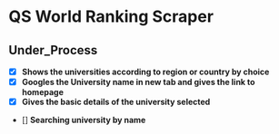 # QS World Ranking Scraper
## Under_Process

- [x] **Shows the universities according to region or country by choice**
- [x] **Googles the University name in new tab and gives the link to homepage**
- [x] **Gives the basic details of the university selected**
- [] **Searching university by name**
